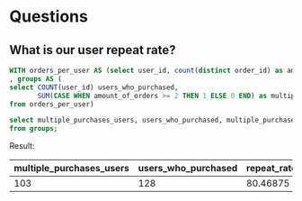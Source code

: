 # Questions
## What is our user repeat rate?
``` sql
WITH orders_per_user AS (select user_id, count(distinct order_id) as amount_of_orders from orders group by 1)
, groups AS (
select COUNT(user_id) users_who_purchased,
       SUM(CASE WHEN amount_of_orders >= 2 THEN 1 ELSE 0 END) as multiple_purchases_users
from orders_per_user) 

select multiple_purchases_users, users_who_purchased, multiple_purchases_users/users_who_purchased::float*100 as repeat_rate_percentage
from groups;
```
Result:

| multiple_purchases_users         | users_who_purchased         | repeat_rate_percentage                |
| -------------------------------- | --------------------------- | ------------------------------------- | 
| 103                              | 128                         | 80.46875                              |